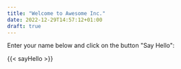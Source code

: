 ```yaml
---
title: "Welcome to Awesome Inc."
date: 2022-12-29T14:57:12+01:00
draft: true
---
```


Enter your name below and click on the button "Say Hello":

{{< sayHello >}}
